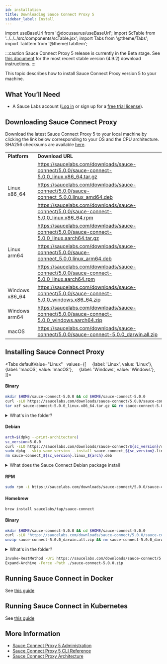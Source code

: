 ```yaml
---
id: installation
title: Downloading Sauce Connect Proxy 5
sidebar_label: Install
---
```


import useBaseUrl from '@docusaurus/useBaseUrl';
import ScTable from '../../../src/components/scTable.jsx';
import Tabs from '@theme/Tabs';
import TabItem from '@theme/TabItem';

:::caution
Sauce Connect Proxy 5 release is currently in the Beta stage. See [this document](/secure-connections/sauce-connect/installation/) for the most recent stable version (4.9.2) download instructions.
:::

This topic describes how to install Sauce Connect Proxy version 5 to your machine.

## What You’ll Need

- A Sauce Labs account ([Log in](https://accounts.saucelabs.com/am/XUI/#login/) or sign up for a [free trial license](https://saucelabs.com/sign-up)).

## Downloading Sauce Connect Proxy

Download the latest Sauce Connect Proxy 5 to your local machine by clicking the link below corresponding to your OS and the CPU architecture.
SHA256 checksums are available [here](https://saucelabs.com/downloads/sauce-connect/5.0.0/checksums).

<table>
  <tr>
    <td><strong>Platform</strong>
    </td>
    <td><strong>Download URL</strong>
    </td>
  </tr>
  <tr>
    <td rowspan="3">Linux x86_64</td>
    <td>
      <a href="https://saucelabs.com/downloads/sauce-connect/5.0.0/sauce-connect-5.0.0_linux.x86_64.tar.gz">https://saucelabs.com/downloads/sauce-connect/5.0.0/sauce-connect-5.0.0_linux.x86_64.tar.gz</a>
    </td>
  </tr>
  <tr>
    <td>
      <a href="https://saucelabs.com/downloads/sauce-connect/5.0.0/sauce-connect_5.0.0.linux_amd64.deb">https://saucelabs.com/downloads/sauce-connect/5.0.0/sauce-connect_5.0.0.linux_amd64.deb</a>
    </td>
  </tr>
  <tr>
    <td>
      <a href="https://saucelabs.com/downloads/sauce-connect/5.0.0/sauce-connect-5.0.0_linux.x86_64.rpm">https://saucelabs.com/downloads/sauce-connect/5.0.0/sauce-connect-5.0.0_linux.x86_64.rpm</a>
    </td>
  </tr>
  <tr>
    <td rowspan="3">Linux arm64</td>
    <td>
      <a href="https://saucelabs.com/downloads/sauce-connect/5.0.0/sauce-connect-5.0.0_linux.aarch64.tar.gz">https://saucelabs.com/downloads/sauce-connect/5.0.0/sauce-connect-5.0.0_linux.aarch64.tar.gz</a>
    </td>
  </tr>
  <tr>
    <td>
      <a href="https://saucelabs.com/downloads/sauce-connect/5.0.0/sauce-connect_5.0.0.linux_arm64.deb">https://saucelabs.com/downloads/sauce-connect/5.0.0/sauce-connect_5.0.0.linux_arm64.deb</a>
    </td>
  </tr>
  <tr>
    <td>
      <a href="https://saucelabs.com/downloads/sauce-connect/5.0.0/sauce-connect-5.0.0_linux.aarch64.rpm">https://saucelabs.com/downloads/sauce-connect/5.0.0/sauce-connect-5.0.0_linux.aarch64.rpm</a>
    </td>
  </tr>
  <tr>
    <td>Windows x86_64</td>
    <td>
      <a href="https://saucelabs.com/downloads/sauce-connect/5.0.0/sauce-connect-5.0.0_windows.x86_64.zip">https://saucelabs.com/downloads/sauce-connect/5.0.0/sauce-connect-5.0.0_windows.x86_64.zip</a>
    </td>
  </tr>
  <tr>
    <td>Windows arm64</td>
    <td>
      <a href="https://saucelabs.com/downloads/sauce-connect/5.0.0/sauce-connect-5.0.0_windows.aarch64.zip">https://saucelabs.com/downloads/sauce-connect/5.0.0/sauce-connect-5.0.0_windows.aarch64.zip</a>
    </td>
  </tr>
  <tr>
    <td>macOS</td>
    <td>
      <a href="https://saucelabs.com/downloads/sauce-connect/5.0.0/sauce-connect-5.0.0_darwin.all.zip">https://saucelabs.com/downloads/sauce-connect/5.0.0/sauce-connect-5.0.0_darwin.all.zip</a>
    </td>
  </tr>
</table>

## Installing Sauce Connect Proxy

<Tabs
defaultValue="Linux"
  values={[
    {label: 'Linux', value: 'Linux'},
    {label: 'macOS', value: 'macOS'},
    {label: 'Windows', value: 'Windows'},
  ]}>
<TabItem value="Linux">

#### Binary

```bash title="Download binary"
mkdir $HOME/sauce-connect-5.0.0 && cd $HOME/sauce-connect-5.0.0
curl -sLO https://saucelabs.com/downloads/sauce-connect/5.0.0/sauce-connect-5.0.0_linux.x86_64.tar.gz
tar xzf sauce-connect-5.0.0_linux.x86_64.tar.gz && rm sauce-connect-5.0.0_linux.x86_64.tar.gz
```

<details><summary>What's in the folder?</summary>

#### Sauce Connect folder contents

```bash
  ├── LICENSE
  ├── LICENSE.3RD_PARTY
  ├── completions
  │   ├── sc.bash
  │   ├── sc.fish
  │   └── sc.zsh
  └── sc
```

</details>

#### Debian
```bash title="Install a Debian package"
arch=$(dpkg --print-architecture)
sc_version=5.0.0
curl -sLO https://saucelabs.com/downloads/sauce-connect/${sc_version}/sauce-connect_${sc_version}.linux_${arch}.deb
sudo dpkg --skip-same-version --install sauce-connect_${sc_version}.linux_${arch}.deb
rm sauce-connect_${sc_version}.linux_${arch}.deb
```

<details><summary>What does the Sauce Connect Debian package install</summary>

- Sauce Connect Proxy binary is in `/usr/bin/sc`
- The enviroment variables file template is in `/etc/default/sauce-connect`. The file may be modified to include your configuration, , see [Running systemd service on Debian-based Linux](/secure-connections/sauce-connect-5/operation/systemd/)
  ```bash
  cat /etc/default/sauce-connect
  # Default values for Sauce Connect Proxy
  #SAUCE_CONFIG_FILE=/etc/sauce-connect/config.yaml
  # Required values
  #SAUCE_USERNAME=
  #SAUCE_ACCESS_KEY=
  #SAUCE_REGION=
  #SAUCE_TUNNEL_NAME=
  # Options
  #SAUCE_SHARED=all
  #SAUCE_TUNNEL_POOL=
  # See https://docs.saucelabs.com/dev/cli/sauce-connect-5/ for all environment variable values
  ```
- Systemd service is enabled, see [Running systemd service on Debian-based Linux](/secure-connections/sauce-connect-5/operation/systemd/)

</details>

#### RPM

```bash title="Install an RPM package"
sudo rpm -i https://saucelabs.com/downloads/sauce-connect/5.0.0/sauce-connect-5.0.0_linux.x86_64.rpm
```

  </TabItem>

  <TabItem value="macOS">

#### Homebrew

```bash title="Homebrew (recommended)"
brew install saucelabs/tap/sauce-connect
```

#### Binary

```bash title="Download binary"
mkdir $HOME/sauce-connect-5.0.0 && cd $HOME/sauce-connect-5.0.0
curl -sLO "https://saucelabs.com/downloads/sauce-connect/5.0.0/sauce-connect-5.0.0_darwin.all.zip"
unzip sauce-connect-5.0.0_darwin.all.zip && rm sauce-connect-5.0.0_darwin.all.zip
```

<details><summary>What's in the folder?</summary>

#### Sauce Connect folder contents

```bash
  ├── LICENSE
  ├── LICENSE.3RD_PARTY
  ├── completions
  │   ├── sc.bash
  │   ├── sc.fish
  │   └── sc.zsh
  └── sc
```

</details>

  </TabItem>

  <TabItem value="Windows">

```bash title="Using Powershell (Windows)"
Invoke-RestMethod -Uri https://saucelabs.com/downloads/sauce-connect/5.0.0/sauce-connect-5.0.0_windows.x86_64.zip -OutFile sauce-connect-5.0.0.zip
Expand-Archive -Force -Path ./sauce-connect-5.0.0.zip
```

  </TabItem>
</Tabs>

## Running Sauce Connect in Docker

See [this guide](/secure-connections/sauce-connect-5/operation/docker/)

## Running Sauce Connect in Kubernetes

See [this guide](/secure-connections/sauce-connect-5/operation/kubernetes/)

## More Information

- [Sauce Connect Proxy 5 Administration](/secure-connections/sauce-connect-5/operation/overview/)
- [Sauce Connect Proxy 5 CLI Reference](/dev/cli/sauce-connect-5/)
- [Sauce Connect Proxy Architecture](/secure-connections/sauce-connect-5/advanced/architecture/)
